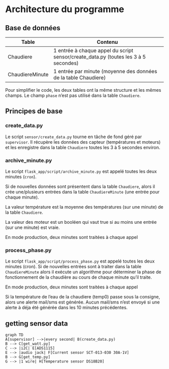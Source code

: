 # Architecture du programme

## Base de données

| Table | Contenu | 
| ---- | ----- |
| Chaudiere | 1 entrée à chaque appel du script sensor/create_data.py (toutes les 3 à 5 secondes)|
|ChaudiereMinute|1 entrée par minute (moyenne des données de la table Chaudiere)|

Pour simplifier le code, les deux tables ont la même structure et les mêmes champs. Le champ `phase` n’est pas utilisé dans la table `Chaudiere`.

## Principes de base
### create_data.py
Le script `sensor/create_data.py` tourne en tâche de fond géré par `supervisor`. Il récupère les données des capteur (températures et moteurs) et les enregistre dans la table `Chaudiere` toutes les 3 à 5 secondes environ.

### archive_minute.py
Le script `flask_app/script/archive_minute.py` est appelé toutes les deux minutes (`cron`).

Si de nouvelles données sont présentent dans la table `Chaudiere`, alors il crée une/plusieurs entrées dans la table `ChaudiereMinute` (une entrée pour chaque minute).

La valeur température est la moyenne des températures (sur une minute) de la table `Chaudiere`.

La valeur des moteur est un booléen qui vaut true si au moins une entrée (sur une minute) est vraie.

En mode production, deux minutes sont traitées à chaque appel

### process_phase.py
Le script `flask_app/script/process_phase.py` est appelé toutes les deux minutes (cron). Si de nouvelles entrées sont à traiter dans la table `ChaudiereMinute` alors il exécute un algorithme pour déterminer la phase de fonctionnement de la chaudière au cours de chaque minute qu’il traite.

En mode production, deux minutes sont traitées à chaque appel

Si la température de l’eau de la chaudiere (temp0) passe sous la consigne, alors une alerte mail/sms est générée. Aucun mail/sms n’est envoyé si une alerte à déja été générée dans les 10 minutes précédentes.

## getting sensor data
```mermaid
graph TD
A[supervisor] -->|every second| B(create_data.py)
B --> C[get_watt.py]
C --> |i2C| E[ADS1115]
E --> |audio jack| F[Current sensor SCT-013-030 30A-1V]
B --> G[get_temp.py]
G --> |1 wire| H[Temperature sensor DS18B20]
```
<!--stackedit_data:
eyJoaXN0b3J5IjpbLTMyNjk4NDgwMywxMjc0NjUyMDA5LC0xNz
Q0NzAyMTQwLDQ5ODIyNDYsLTE0NzUyNzc1NjldfQ==
-->